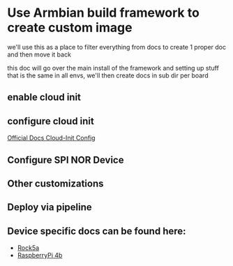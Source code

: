 # Use Armbian build framework to create custom image

we'll use this as a place to filter everything from docs to create 1 proper doc and then move it back

this doc will go over the main install of the framework and setting up stuff that is the same in all envs, we'll then create docs in sub dir per board

## enable cloud init

## configure cloud init

[Official Docs Cloud-Init Config](https://cloudinit.readthedocs.io/en/latest/reference/examples.html)

## Configure SPI NOR Device

## Other customizations


## Deploy via pipeline

## Device specific docs can be found here:
- [Rock5a](./rock5a/readme.md)
- [RaspberryPi 4b](./rpi4b)


